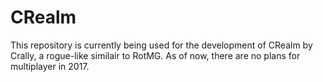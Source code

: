 # CRealm
This repository is currently being used for the development of CRealm by Crally, a rogue-like similair to RotMG.
As of now, there are no plans for multiplayer in 2017.
